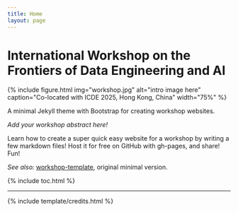 ```yaml
---
title: Home
layout: page
---
```


# International Workshop on the Frontiers of Data Engineering and AI

{% include figure.html img="workshop.jpg" alt="intro image here" caption="Co-located with ICDE 2025, Hong Kong, China" width="75%" %}

A minimal Jekyll theme with Bootstrap for creating workshop websites.

*Add your workshop abstract here!*

Learn how to create a super quick easy website for a workshop by writing a few markdown files! 
Host it for free on GitHub with gh-pages, and share!
Fun!

*See also:* [workshop-template](https://evanwill.github.io/workshop-template/), original minimal version.

{% include toc.html %}

------

{% include template/credits.html %}
